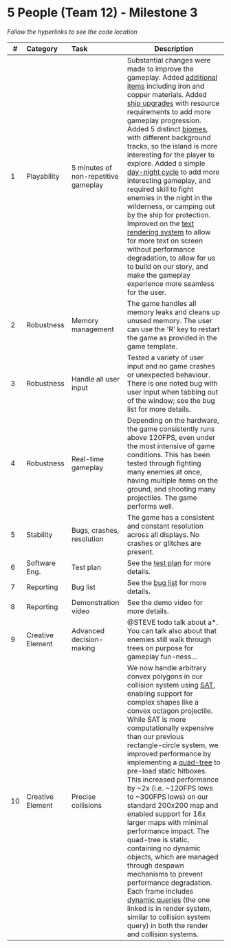 # 5 People (Team 12) - Milestone 3

_Follow the hyperlinks to see the code location_

| #   | Category         | Task                                 | Description                                                                                                                                                                                                                                                                                                                                                                                                                                                                                                                                                                                                                                                                                                                                                     |
| --- | :--------------- | :----------------------------------- | --------------------------------------------------------------------------------------------------------------------------------------------------------------------------------------------------------------------------------------------------------------------------------------------------------------------------------------------------------------------------------------------------------------------------------------------------------------------------------------------------------------------------------------------------------------------------------------------------------------------------------------------------------------------------------------------------------------------------------------------------------------- |
| 1   | Playability      | 5 minutes of non-repetitive gameplay | Substantial changes were made to improve the gameplay. Added [additional items](https://github.students.cs.ubc.ca/CPSC427-2024W-T2/team-12/blob/0981b404891b276896fd11ea5cb4078a0a7f624e/src/ui_system.cpp#L436C1-L487C2) including iron and copper materials. Added [ship upgrades](https://github.students.cs.ubc.ca/CPSC427-2024W-T2/team-12/blob/26cacffde29181f4e9d91d10e6f0f089c168091d/src/world_system.cpp#L653-L987) with resource requirements to add more gameplay progression. Added 5 distinct [biomes](https://github.students.cs.ubc.ca/CPSC427-2024W-T2/team-12/blob/0981b404891b276896fd11ea5cb4078a0a7f624e/src/map/generate.cpp#L241C1-L296C2), with different background tracks, so the island is more interesting for the player to explore. Added a simple [day-night cycle](https://github.students.cs.ubc.ca/CPSC427-2024W-T2/team-12/blob/0981b404891b276896fd11ea5cb4078a0a7f624e/shaders/vignette.fs.glsl#L45C1-L63C2) to add more interesting gameplay, and required skill to fight enemies in the night in the wilderness, or camping out by the ship for protection. Improved on the [text rendering system](https://github.students.cs.ubc.ca/CPSC427-2024W-T2/team-12/blob/0981b404891b276896fd11ea5cb4078a0a7f624e/src/render_system.cpp#L210C1-L261C1) to allow for more text on screen without performance degradation, to allow for us to build on our story, and make the gameplay experience more seamless for the user. |
| 2   | Robustness       | Memory management                    | The game handles all memory leaks and cleans up unused memory. The user can use the 'R' key to restart the game as provided in the game template.                                                                                                                                                                                                                                                                                                                                                                                                                                                                                                                                                                                                               |
| 3   | Robustness       | Handle all user input                | Tested a variety of user input and no game crashes or unexpected behaviour. There is one noted bug with user input when tabbing out of the window; see the bug list for more details.                                                                                                                                                                                                                                                                                                                                                                                                                                                                                                                                                                           |
| 4   | Robustness       | Real-time gameplay                   | Depending on the hardware, the game consistently runs above 120FPS, even under the most intensive of game conditions. This has been tested through fighting many enemies at once, having multiple items on the ground, and shooting many projectiles. The game performs well.                                                                                                                                                                                                                                                                                                                                                                                                                                                                                   |
| 5   | Stability        | Bugs, crashes, resolution            | The game has a consistent and constant resolution across all displays. No crashes or glitches are present.                                                                                                                                                                                                                                                                                                                                                                                                                                                                                                                                                                                                                                                      |
| 6   | Software Eng.    | Test plan                            | See the [test plan](doc/test-plan.md) for more details.                                                                                                                                                                                                                                                                                                                                                                                                                                                                                                                                                                                                                                                                                                         |
| 7   | Reporting        | Bug list                             | See the [bug list](doc/bug-report.csv) for more details.                                                                                                                                                                                                                                                                                                                                                                                                                                                                                                                                                                                                                                                                                                        |
| 8   | Reporting        | Demonstration video                  | See the demo video for more details.                                                                                                                                                                                                                                                                                                                                                                                                                                                                                                                                                                                                                                                                                                                            |
| 9   | Creative Element | Advanced decision-making             | @STEVE todo talk about a\*. You can talk also about that enemies still walk through trees on purpose for gameplay fun-ness...                                                                                                                                                                                                                                                                                                                                                                                                                                                                                                                                                                                                                                   |
| 10  | Creative Element | Precise collisions                   | We now handle arbitrary convex polygons in our collision system using [SAT](https://github.students.cs.ubc.ca/CPSC427-2024W-T2/team-12/blob/26cacffde29181f4e9d91d10e6f0f089c168091d/src/collision/hitbox.cpp#L8), enabling support for complex shapes like a convex octagon projectile. While SAT is more computationally expensive than our previous rectangle-circle system, we improved performance by implementing a [quad-tree](https://github.students.cs.ubc.ca/CPSC427-2024W-T2/team-12/blob/26cacffde29181f4e9d91d10e6f0f089c168091d/src/quadtree/quadtree.hpp#L9) to pre-load static hitboxes. This increased performance by ~2x (i.e. ~120FPS lows to ~300FPS lows) on our standard 200x200 map and enabled support for 16x larger maps with minimal performance impact. The quad-tree is static, containing no dynamic objects, which are managed through despawn mechanisms to prevent performance degradation. Each frame includes [dynamic queries](https://github.students.cs.ubc.ca/CPSC427-2024W-T2/team-12/blob/26cacffde29181f4e9d91d10e6f0f089c168091d/src/render_system.cpp#L730) (the one linked is in render system, similar to collision system query) in both the render and collision systems.                                                                                                                                                                                                                                                                                                                                                                                                                                                                                                      |
